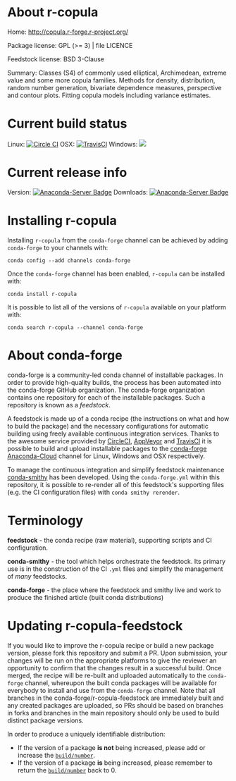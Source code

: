 About r-copula
==============

Home: http://copula.r-forge.r-project.org/

Package license: GPL (>= 3) | file LICENCE

Feedstock license: BSD 3-Clause

Summary: Classes (S4) of commonly used elliptical, Archimedean, extreme value and some more copula families.  Methods for density, distribution, random number generation, bivariate dependence measures, perspective and contour plots.  Fitting copula models including variance estimates.



Current build status
====================

Linux: [![Circle CI](https://circleci.com/gh/conda-forge/r-copula-feedstock.svg?style=shield)](https://circleci.com/gh/conda-forge/r-copula-feedstock)
OSX: [![TravisCI](https://travis-ci.org/conda-forge/r-copula-feedstock.svg?branch=master)](https://travis-ci.org/conda-forge/r-copula-feedstock)
Windows: ![](https://cdn.rawgit.com/conda-forge/conda-smithy/90845bba35bec53edac7a16638aa4d77217a3713/conda_smithy/static/disabled.svg)

Current release info
====================
Version: [![Anaconda-Server Badge](https://anaconda.org/conda-forge/r-copula/badges/version.svg)](https://anaconda.org/conda-forge/r-copula)
Downloads: [![Anaconda-Server Badge](https://anaconda.org/conda-forge/r-copula/badges/downloads.svg)](https://anaconda.org/conda-forge/r-copula)

Installing r-copula
===================

Installing `r-copula` from the `conda-forge` channel can be achieved by adding `conda-forge` to your channels with:

```
conda config --add channels conda-forge
```

Once the `conda-forge` channel has been enabled, `r-copula` can be installed with:

```
conda install r-copula
```

It is possible to list all of the versions of `r-copula` available on your platform with:

```
conda search r-copula --channel conda-forge
```


About conda-forge
=================

conda-forge is a community-led conda channel of installable packages.
In order to provide high-quality builds, the process has been automated into the
conda-forge GitHub organization. The conda-forge organization contains one repository
for each of the installable packages. Such a repository is known as a *feedstock*.

A feedstock is made up of a conda recipe (the instructions on what and how to build
the package) and the necessary configurations for automatic building using freely
available continuous integration services. Thanks to the awesome service provided by
[CircleCI](https://circleci.com/), [AppVeyor](http://www.appveyor.com/)
and [TravisCI](https://travis-ci.org/) it is possible to build and upload installable
packages to the [conda-forge](https://anaconda.org/conda-forge)
[Anaconda-Cloud](http://docs.anaconda.org/) channel for Linux, Windows and OSX respectively.

To manage the continuous integration and simplify feedstock maintenance
[conda-smithy](http://github.com/conda-forge/conda-smithy) has been developed.
Using the ``conda-forge.yml`` within this repository, it is possible to re-render all of
this feedstock's supporting files (e.g. the CI configuration files) with ``conda smithy rerender``.


Terminology
===========

**feedstock** - the conda recipe (raw material), supporting scripts and CI configuration.

**conda-smithy** - the tool which helps orchestrate the feedstock.
                   Its primary use is in the construction of the CI ``.yml`` files
                   and simplify the management of *many* feedstocks.

**conda-forge** - the place where the feedstock and smithy live and work to
                  produce the finished article (built conda distributions)


Updating r-copula-feedstock
===========================

If you would like to improve the r-copula recipe or build a new
package version, please fork this repository and submit a PR. Upon submission,
your changes will be run on the appropriate platforms to give the reviewer an
opportunity to confirm that the changes result in a successful build. Once
merged, the recipe will be re-built and uploaded automatically to the
`conda-forge` channel, whereupon the built conda packages will be available for
everybody to install and use from the `conda-forge` channel.
Note that all branches in the conda-forge/r-copula-feedstock are
immediately built and any created packages are uploaded, so PRs should be based
on branches in forks and branches in the main repository should only be used to
build distinct package versions.

In order to produce a uniquely identifiable distribution:
 * If the version of a package **is not** being increased, please add or increase
   the [``build/number``](http://conda.pydata.org/docs/building/meta-yaml.html#build-number-and-string).
 * If the version of a package **is** being increased, please remember to return
   the [``build/number``](http://conda.pydata.org/docs/building/meta-yaml.html#build-number-and-string)
   back to 0.
